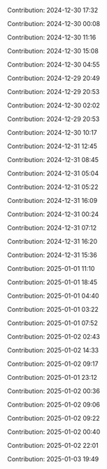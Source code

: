 Contribution: 2024-12-30 17:32

Contribution: 2024-12-30 00:08

Contribution: 2024-12-30 11:16

Contribution: 2024-12-30 15:08

Contribution: 2024-12-30 04:55

Contribution: 2024-12-29 20:49

Contribution: 2024-12-29 20:53

Contribution: 2024-12-30 02:02

Contribution: 2024-12-29 20:53

Contribution: 2024-12-30 10:17

Contribution: 2024-12-31 12:45

Contribution: 2024-12-31 08:45

Contribution: 2024-12-31 05:04

Contribution: 2024-12-31 05:22

Contribution: 2024-12-31 16:09

Contribution: 2024-12-31 00:24

Contribution: 2024-12-31 07:12

Contribution: 2024-12-31 16:20

Contribution: 2024-12-31 15:36

Contribution: 2025-01-01 11:10

Contribution: 2025-01-01 18:45

Contribution: 2025-01-01 04:40

Contribution: 2025-01-01 03:22

Contribution: 2025-01-01 07:52

Contribution: 2025-01-02 02:43

Contribution: 2025-01-02 14:33

Contribution: 2025-01-02 09:17

Contribution: 2025-01-01 23:12

Contribution: 2025-01-02 00:36

Contribution: 2025-01-02 09:06

Contribution: 2025-01-02 09:22

Contribution: 2025-01-02 00:40

Contribution: 2025-01-02 22:01

Contribution: 2025-01-03 19:49

